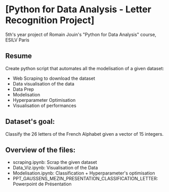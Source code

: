 # [Python for Data Analysis - Letter Recognition Project]

5th's year project of Romain Jouin's "Python for Data Analysis" course, ESILV Paris

## Resume

Create python script that automates all the modelisation of a given dataset:
* Web Scraping to download the dataset
* Data visualisation of the data
* Data Prep
* Modelisation
* Hyperparameter Optimisation
* Visualisation of performances

## Dataset's goal:
Classify the 26 letters of the French Alphabet given a vector of 15 integers.

## Overview of the files:
* scraping.ipynb: Scrap the given dataset
* Data_Viz.ipynb: Visualisation of the Data
* Modelisation.ipynb: Classification + Hyperparameter's optimisation
* PPT_GAUSSENS_MEZIN_PRESENTATION_CLASSIFICATION_LETTER: Powerpoint de Présentation
